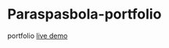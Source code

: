 # Paraspasbola-portfolio
portfolio
[live demo](https://paraspasbola.github.io/Paraspasbola-portfolio/)
